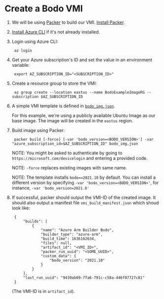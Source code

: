 # Create a Bodo VMI

1. We will be using [Packer](https://www.packer.io) to build our VMI. [Install Packer](https://www.packer.io/downloads).

1. [Install Azure CLI](https://docs.microsoft.com/en-us/cli/azure/install-azure-cli) if it's not already installed. 

1. Login using Azure CLI:

        az login

1. Get your Azure subscription's ID and set the value in an environment variable:

        export AZ_SUBSCRIPTION_ID="<SUBSCRIPTION_ID>"

1. Create a resource group to store the VMI:

        az group create --location eastus --name BodoExampleImageRG --subscription $AZ_SUBSCRIPTION_ID

1. A simple VMI template is defined in [``bodo_img.json``](./bodo_img.json). 
    
    For this example, we're using a publicly available Ubuntu Image as our base image. The image will be created in the ``eastus`` region.

1. Build image using Packer:

        packer build [-force] [-var 'bodo_version=<BODO_VERSION>'] -var "azure_subscription_id=$AZ_SUBSCRIPTION_ID" bodo_img.json

    NOTE: You might be asked to authenticate by going to ``https://microsoft.com/devicelogin`` and entering a provided code.
    
    NOTE: ``-force`` replaces existing images with same name.
    
    NOTE: The template installs ``bodo==2021.10`` by default. You can install a different version by specifying ``-var 'bodo_version=<BODO_VERSION>'``, for instance, ``-var 'bodo_version=2021.8'``

1. If successful, packer should output the VMI-ID of the created image. It should also output a manifest file ``vmi_build_manifest.json`` which shoud look like:

        {
            "builds": [
                {
                    "name": "Azure Arm Builder Bodo",
                    "builder_type": "azure-arm",
                    "build_time": 1636162634,
                    "files": null,
                    "artifact_id": "<VMI_ID>",
                    "packer_run_uuid": "<SOME_UUID>",
                    "custom_data": {
                        "bodo_version": "2021.10"
                    }
                }
            ],
            "last_run_uuid": "9430ab69-7fa6-791c-c58a-446f87727c81"
        }
    
    (The VMI-ID is in ``artifact_id``).
